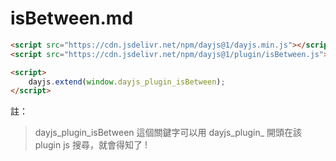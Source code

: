 # isBetween.md

```html
<script src="https://cdn.jsdelivr.net/npm/dayjs@1/dayjs.min.js"></script>
<script src="https://cdn.jsdelivr.net/npm/dayjs@1/plugin/isBetween.js"></script>

<script>
    dayjs.extend(window.dayjs_plugin_isBetween);
</script>
```

註：

> dayjs_plugin_isBetween 這個關鍵字可以用 dayjs_plugin_ 開頭在該 plugin js 搜尋，就會得知了 !
